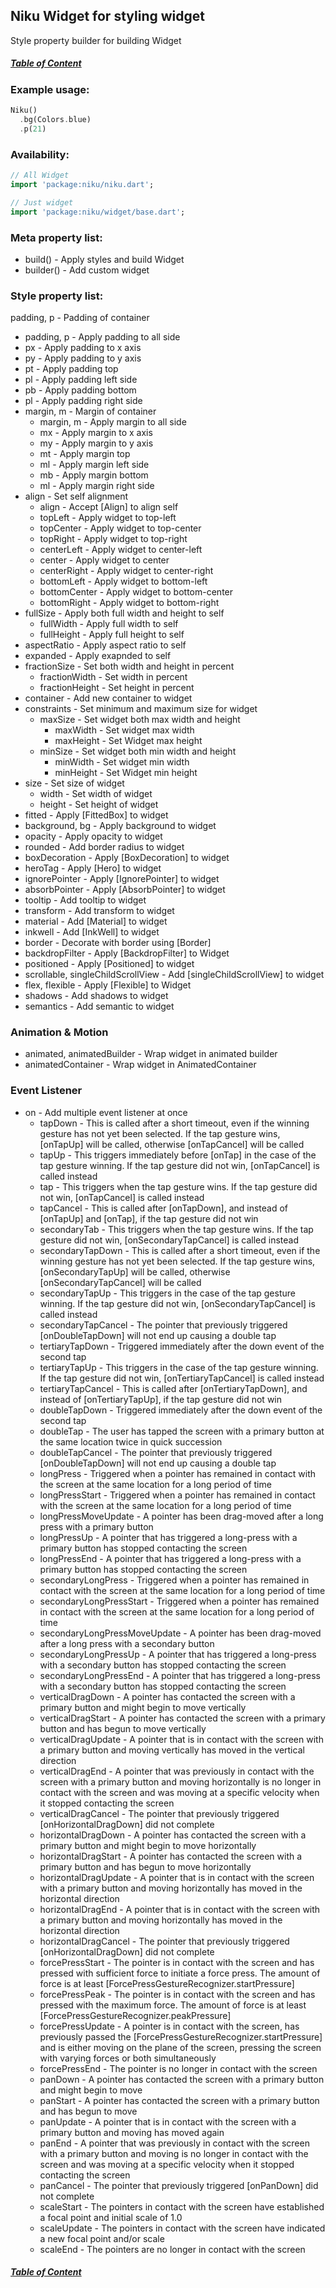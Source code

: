 ## Niku Widget for styling widget

Style property builder for building Widget

##### [Table of Content](https://github.com/saltyaom/niku/blob/main/doc/widget/README.md)

### Example usage:
```dart
Niku()
  .bg(Colors.blue)
  .p(21)
```

### Availability: 
```dart
// All Widget
import 'package:niku/niku.dart';

// Just widget
import 'package:niku/widget/base.dart';
```

### Meta property list:
- build() - Apply styles and build Widget
- builder() - Add custom widget

### Style property list:
padding, p - Padding of container
  - padding, p - Apply padding to all side
  - px - Apply padding to x axis
  - py - Apply padding to y axis
  - pt - Apply padding top
  - pl - Apply padding left side
  - pb - Apply padding bottom
  - pl - Apply padding right side
- margin, m - Margin of container
  - margin, m - Apply margin to all side
  - mx - Apply margin to x axis
  - my - Apply margin to y axis
  - mt - Apply margin top
  - ml - Apply margin left side
  - mb - Apply margin bottom
  - ml - Apply margin right side
- align - Set self alignment
  - align - Accept [Align] to align self
  - topLeft - Apply widget to top-left
  - topCenter - Apply widget to top-center
  - topRight - Apply widget to top-right
  - centerLeft - Apply widget to center-left
  - center - Apply widget to center
  - centerRight - Apply widget to center-right
  - bottomLeft - Apply widget to bottom-left
  - bottomCenter - Apply widget to bottom-center
  - bottomRight - Apply widget to bottom-right
- fullSize - Apply both full width and height to self
  - fullWidth - Apply full width to self
  - fullHeight - Apply full height to self
- aspectRatio - Apply aspect ratio to self
- expanded - Apply exapnded to self
- fractionSize - Set both width and height in percent
  - fractionWidth - Set width in percent
  - fractionHeight - Set height in percent
- container - Add new container to widget
- constraints - Set minimum and maximum size for widget
  - maxSize - Set widget both max width and height
    - maxWidth - Set widget max width
    - maxHeight - Set Widget max height
  - minSize - Set widget both min width and height
    - minWidth - Set widget min width
    - minHeight - Set Widget min height
- size - Set size of widget
  - width - Set width of widget
  - height - Set height of widget
- fitted - Apply [FittedBox] to widget
- background, bg - Apply background to widget
- opacity - Apply opacity to widget
- rounded - Add border radius to widget
- boxDecoration - Apply [BoxDecoration] to widget
- heroTag - Apply [Hero] to widget
- ignorePointer - Apply [IgnorePointer] to widget
- absorbPointer - Apply [AbsorbPointer] to widget
- tooltip - Add tooltip to widget
- transform - Add transform to widget
- material - Add [Material] to widget
- inkwell - Add [InkWell] to widget
- border - Decorate with border using [Border]
- backdropFilter - Apply [BackdropFilter] to Widget
- positioned - Apply [Positioned] to widget
- scrollable, singleChildScrollView - Add [singleChildScrollView] to widget
- flex, flexible - Apply [Flexible] to Widget
- shadows - Add shadows to widget
- semantics - Add semantic to widget

### Animation & Motion
- animated, animatedBuilder - Wrap widget in animated builder
- animatedContainer - Wrap widget in AnimatedContainer

### Event Listener
- on - Add multiple event listener at once
  - tapDown - This is called after a short timeout, even if the winning gesture has not yet been selected. If the tap gesture wins, [onTapUp] will be called, otherwise [onTapCancel] will be called
  - tapUp - This triggers immediately before [onTap] in the case of the tap gesture winning. If the tap gesture did not win, [onTapCancel] is called instead
  - tap - This triggers when the tap gesture wins. If the tap gesture did not win, [onTapCancel] is called instead
  - tapCancel - This is called after [onTapDown], and instead of [onTapUp] and [onTap], if the tap gesture did not win
  - secondaryTab - This triggers when the tap gesture wins. If the tap gesture did not win, [onSecondaryTapCancel] is called instead
  - secondaryTapDown - This is called after a short timeout, even if the winning gesture has not yet been selected. If the tap gesture wins, [onSecondaryTapUp] will be called, otherwise [onSecondaryTapCancel] will be called
  - secondaryTapUp - This triggers in the case of the tap gesture winning. If the tap gesture did not win, [onSecondaryTapCancel] is called instead
  - secondaryTapCancel - The pointer that previously triggered [onDoubleTapDown] will not end up causing a double tap
  - tertiaryTapDown - Triggered immediately after the down event of the second tap
  - tertiaryTapUp - This triggers in the case of the tap gesture winning. If the tap gesture did not win, [onTertiaryTapCancel] is called instead
  - tertiaryTapCancel - This is called after [onTertiaryTapDown], and instead of [onTertiaryTapUp], if the tap gesture did not win
  - doubleTapDown - Triggered immediately after the down event of the second tap
  - doubleTap - The user has tapped the screen with a primary button at the same location twice in quick succession
  - doubleTapCancel - The pointer that previously triggered [onDoubleTapDown] will not end up causing a double tap
  - longPress - Triggered when a pointer has remained in contact with the screen at the same location for a long period of time
  - longPressStart - Triggered when a pointer has remained in contact with the screen at the same location for a long period of time
  - longPressMoveUpdate - A pointer has been drag-moved after a long press with a primary button
  - longPressUp - A pointer that has triggered a long-press with a primary button has stopped contacting the screen
  - longPressEnd - A pointer that has triggered a long-press with a primary button has stopped contacting the screen
  - secondaryLongPress - Triggered when a pointer has remained in contact with the screen at the same location for a long period of time
  - secondaryLongPressStart - Triggered when a pointer has remained in contact with the screen at the same location for a long period of time
  - secondaryLongPressMoveUpdate - A pointer has been drag-moved after a long press with a secondary button
  - secondaryLongPressUp - A pointer that has triggered a long-press with a secondary button has stopped contacting the screen
  - secondaryLongPressEnd - A pointer that has triggered a long-press with a secondary button has stopped contacting the screen
  - verticalDragDown - A pointer has contacted the screen with a primary button and might begin to move vertically
  - verticalDragStart - A pointer has contacted the screen with a primary button and has begun to move vertically
  - verticalDragUpdate - A pointer that is in contact with the screen with a primary button and moving vertically has moved in the vertical direction
  - verticalDragEnd - A pointer that was previously in contact with the screen with a primary button and moving horizontally is no longer in contact with the screen and was moving at a specific velocity when it stopped contacting the screen
  - verticalDragCancel - The pointer that previously triggered [onHorizontalDragDown] did not complete
  - horizontalDragDown - A pointer has contacted the screen with a primary button and might begin to move horizontally
  - horizontalDragStart - A pointer has contacted the screen with a primary button and has begun to move horizontally
  - horizontalDragUpdate - A pointer that is in contact with the screen with a primary button and moving horizontally has moved in the horizontal direction
  - horizontalDragEnd - A pointer that is in contact with the screen with a primary button and moving horizontally has moved in the horizontal direction
  - horizontalDragCancel - The pointer that previously triggered [onHorizontalDragDown] did not complete
  - forcePressStart - The pointer is in contact with the screen and has pressed with sufficient force to initiate a force press. The amount of force is at least [ForcePressGestureRecognizer.startPressure]
  - forcePressPeak - The pointer is in contact with the screen and has pressed with the maximum force. The amount of force is at least [ForcePressGestureRecognizer.peakPressure]
  - forcePressUpdate - A pointer is in contact with the screen, has previously passed the [ForcePressGestureRecognizer.startPressure] and is either moving on the plane of the screen, pressing the screen with varying forces or both simultaneously
  - forcePressEnd - The pointer is no longer in contact with the screen
  - panDown - A pointer has contacted the screen with a primary button and might begin to move
  - panStart - A pointer has contacted the screen with a primary button and has begun to move
  - panUpdate - A pointer that is in contact with the screen with a primary button and moving has moved again
  - panEnd - A pointer that was previously in contact with the screen with a primary button and moving is no longer in contact with the screen and was moving at a specific velocity when it stopped contacting the screen
  - panCancel - The pointer that previously triggered [onPanDown] did not complete
  - scaleStart - The pointers in contact with the screen have established a focal point and initial scale of 1.0
  - scaleUpdate - The pointers in contact with the screen have indicated a new focal point and/or scale
  - scaleEnd - The pointers are no longer in contact with the screen

##### [Table of Content](https://github.com/saltyaom/niku/blob/main/doc/widget/README.md)
